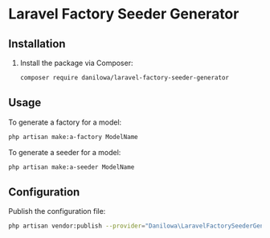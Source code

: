 # Laravel Factory Seeder Generator

## Installation

1. Install the package via Composer:

   ```bash
   composer require danilowa/laravel-factory-seeder-generator
   ```

## Usage

To generate a factory for a model:

```bash
php artisan make:a-factory ModelName
```

To generate a seeder for a model:

```bash
php artisan make:a-seeder ModelName
```

## Configuration

Publish the configuration file:

```bash
php artisan vendor:publish --provider="Danilowa\LaravelFactorySeederGenerator\Providers\FactorySeederGeneratorServiceProvider"
```
